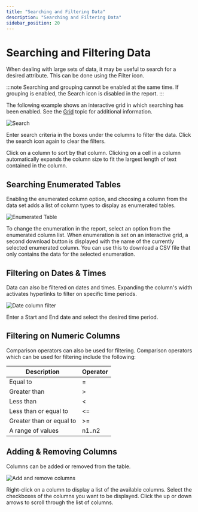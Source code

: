 ```yaml
---
title: "Searching and Filtering Data"
description: "Searching and Filtering Data"
sidebar_position: 20
---
```


# Searching and Filtering Data

When dealing with large sets of data, it may be useful to search for a desired attribute. This can
be done using the Filter icon.

:::note
Searching and grouping cannot be enabled at the same time. If grouping is enabled, the
Search icon is disabled in the report.
:::


The following example shows an interactive grid in which searching has been enabled. See the
[Grid](/docs/accessanalyzer/12.0/admin/report/wizard/widgets.md#grid) topic for additional information.

![Search](/img/product_docs/accessanalyzer/12.0/admin/report/interactivegrids/search.webp)

Enter search criteria in the boxes under the columns to filter the data. Click the search icon again
to clear the filters.

Click on a column to sort by that column. Clicking on a cell in a column automatically expands the
column size to fit the largest length of text contained in the column.

## Searching Enumerated Tables

Enabling the enumerated column option, and choosing a column from the data set adds a list of column
types to display as enumerated tables.

![Enumerated Table](/img/product_docs/accessanalyzer/12.0/admin/report/interactivegrids/enumerated.webp)

To change the enumeration in the report, select an option from the enumerated column list. When
enumeration is set on an interactive grid, a second download button is displayed with the name of
the currently selected enumerated column. You can use this to download a CSV file that only contains
the data for the selected enumeration.

## Filtering on Dates & Times

Data can also be filtered on dates and times. Expanding the column's width activates hyperlinks to
filter on specific time periods.

![Date column filter](/img/product_docs/accessanalyzer/12.0/admin/report/interactivegrids/datefilter.webp)

Enter a Start and End date and select the desired time period.

## Filtering on Numeric Columns

Comparison operators can also be used for filtering. Comparison operators which can be used for
filtering include the following:

| Description              | Operator |
| ------------------------ | -------- |
| Equal to                 | =        |
| Greater than             | >        |
| Less than                | &lt;     |
| Less than or equal to    | &lt;=    |
| Greater than or equal to | &gt;=    |
| A range of values        | n1..n2   |

## Adding & Removing Columns

Columns can be added or removed from the table.

![Add and remove columns](/img/product_docs/accessanalyzer/12.0/admin/report/interactivegrids/addremovecolumns.webp)

Right-click on a column to display a list of the available columns. Select the checkboxes of the
columns you want to be displayed. Click the up or down arrows to scroll through the list of columns.

